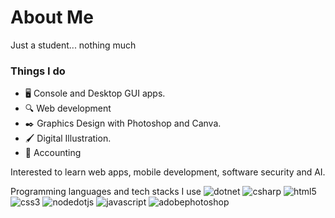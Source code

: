 # About Me  
Just a student... nothing much

### Things I do 
- :desktop_computer: Console and Desktop GUI apps.
- :mag: Web development
- :black_nib: Graphics Design with Photoshop and Canva.
- :paintbrush: Digital Illustration.
- :ledger: Accounting

Interested to learn web apps, mobile development, software security and AI.

Programming languages and tech stacks I use
![dotnet](https://user-images.githubusercontent.com/88411618/161352914-90ec7419-b020-40c4-a94e-455ad7ee1511.svg) 
![csharp](https://user-images.githubusercontent.com/88411618/161352959-51c0736d-fe7f-4a78-9b4f-c6bd7ab8ed91.svg) 
![html5](https://user-images.githubusercontent.com/88411618/161352967-49b73334-5487-4f47-9bd8-c86f724aea11.svg) 
![css3](https://user-images.githubusercontent.com/88411618/161352976-c0d3247e-fe53-455b-8b60-f21d126f66a2.svg) 
![nodedotjs](https://user-images.githubusercontent.com/88411618/161352980-3aba0b47-03ea-4361-b670-737c84e69f94.svg) 
![javascript](https://user-images.githubusercontent.com/88411618/161352984-69bc4d8c-8963-4981-9d1a-5b4561e4d1a5.svg) 
![adobephotoshop](https://user-images.githubusercontent.com/88411618/161352989-e7dfe08f-fe4a-48ed-ad5f-9c6609751bba.svg) 

